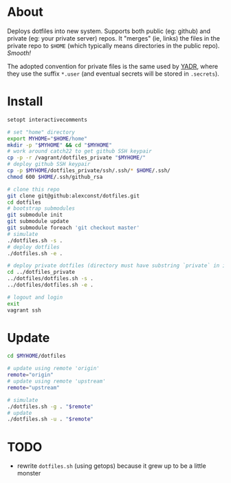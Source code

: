 # About

Deploys dotfiles into new system.
Supports both public (eg: github) and private (eg: your private server) repos. It "merges" (ie, links) the files in the private repo to `$HOME` (which typically means directories in the public repo).
*Smooth!*

The adopted convention for private files is the same used by [YADR](https://github.com/skwp/dotfiles), where they use the suffix `*.user` (and eventual secrets will be stored in `.secrets`).


# Install

```bash
setopt interactivecomments

# set "home" directory
export MYHOME="$HOME/home"
mkdir -p "$MYHOME" && cd "$MYHOME"
# work around catch22 to get github SSH keypair
cp -p -r /vagrant/dotfiles_private "$MYHOME/"
# deploy github SSH keypair
cp -p $MYHOME/dotfiles_private/ssh/.ssh/* $HOME/.ssh/
chmod 600 $HOME/.ssh/github_rsa

# clone this repo
git clone git@github:alexconst/dotfiles.git
cd dotfiles
# bootstrap submodules
git submodule init
git submodule update
git submodule foreach 'git checkout master'
# simulate
./dotfiles.sh -s .
# deploy dotfiles
./dotfiles.sh -e .

# deploy private dotfiles (directory must have substring `private` in its name)
cd ../dotfiles_private
../dotfiles/dotfiles.sh -s .
../dotfiles/dotfiles.sh -e .

# logout and login
exit
vagrant ssh
```


# Update

```bash
cd $MYHOME/dotfiles

# update using remote 'origin'
remote="origin"
# update using remote 'upstream'
remote="upstream"

# simulate
./dotfiles.sh -g . "$remote"
# update
./dotfiles.sh -u . "$remote"
```


# TODO

- rewrite `dotfiles.sh` (using getops) because it grew up to be a little monster

